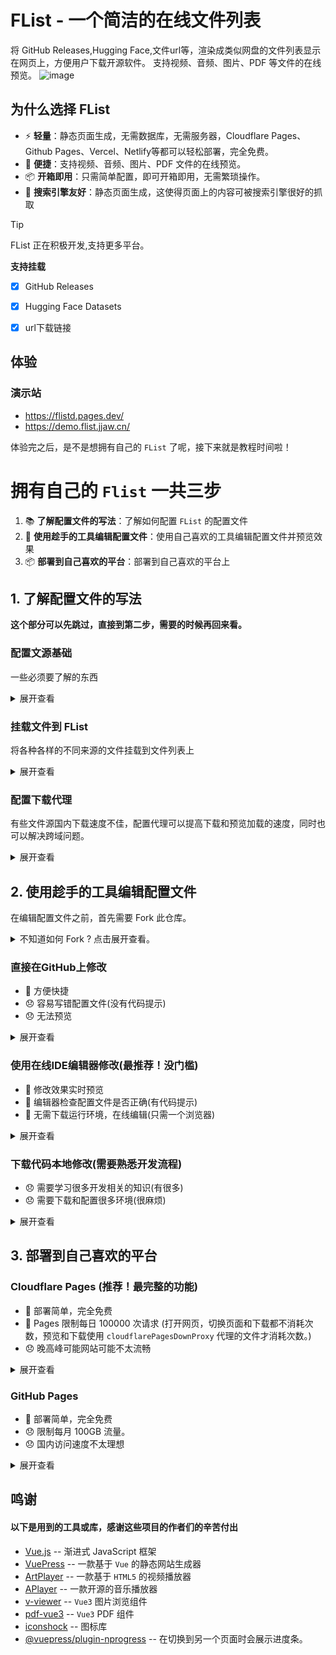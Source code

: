 # FList - 一个简洁的在线文件列表
将 GitHub Releases,Hugging Face,文件url等，渲染成类似网盘的文件列表显示在网页上，方便用户下载开源软件。
支持视频、音频、图片、PDF 等文件的在线预览。
![image](https://github.com/user-attachments/assets/1ec0bc23-6fdb-45c6-a58b-1db13864aed7)

## 为什么选择 FList
- ⚡ **轻量**：静态页面生成，无需数据库，无需服务器，Cloudflare Pages、Github Pages、Vercel、Netlify等都可以轻松部署，完全免费。
- 🧰 **便捷**：支持视频、音频、图片、PDF 文件的在线预览。
- 📦 **开箱即用**：只需简单配置，即可开箱即用，无需繁琐操作。
- 🔎 **搜索引擎友好**：静态页面生成，这使得页面上的内容可被搜索引擎很好的抓取

> [!tip]
> FList 正在积极开发,支持更多平台。

**支持挂载**
- [X] GitHub Releases
- [X] Hugging Face Datasets
- [X] url下载链接


## 体验
### 演示站
- https://flistd.pages.dev/
- https://demo.flist.jjaw.cn/


体验完之后，是不是想拥有自己的 ```FList``` 了呢，接下来就是教程时间啦！


# **拥有自己的 ```Flist``` 一共三步**
1. 📚 **了解配置文件的写法**：了解如何配置 ```FList``` 的配置文件
2. 📄 **使用趁手的工具编辑配置文件**：使用自己喜欢的工具编辑配置文件并预览效果
3. 📦 **部署到自己喜欢的平台**：部署到自己喜欢的平台上


## 1. 了解配置文件的写法

**这个部分可以先跳过，直接到第二步，需要的时候再回来看。**

### 配置文源基础
一些必须要了解的东西
<details>
<summary>展开查看</summary>

所有的配置文件都在 [vuepress.config.ts](vuepress.config.ts) 文件中，你可以根据自己的需求进行修改。


所有有关网盘的配置都在 ```FileList``` 函数的参数中。```FileList``` 接收一个文件数组，可以配置挂载多个文件源。


***注意，每个对象都要用```{}```包裹，每个对象之间用```,```隔开。*** 例：
``` typescript
export default defineUserConfig({
    ....
    theme: FileList([
        {...},
        {...},
        {...},
        {...}
    ]),
    .....
});
```
下面的所有配置示例都是 ```FileList``` 函数的参数数组中的一个对象的示例。

---

</details>

### 挂载文件到 FList
将各种各样的不同来源的文件挂载到文件列表上

<details>
<summary>展开查看</summary>

#### 挂载 GitHub Releases
将 GitHub Releases 挂载到 FList 上
<details>
<summary>展开查看</summary>

##### 配置方法
将 ```jianjianai``` 的 ```FList``` 仓库挂载到根目录 ```/``` 下

- mountPath: 挂载路径,就是将文件源中的文件放到什么路径下
- analysis: 文件源分析器，这里使用的是 ```githubReleasesFilesAnalysis```，用于解析 GitHub Releases 中的文件
``` typescript
{
  mountPath:"/",
  analysis:githubReleasesFilesAnalysis({user:"jianjianai", repository:"FList"})
}
```
这样就把 ```jianjianai``` 的 ```FList``` 仓库挂载到了根目录 ```/``` 下了。

##### githubReleasesFilesAnalysis 特性
```githubReleasesFilesAnalysis``` 会将  ```GitHub Releases```
中的每个标签解析为一个目录，标签下发行的文件放到这个目录中。例如:
- ```v1.0``` -> ```/v1.0```
- ```v1.1``` -> ```/v1.1```

如果想要将文件放到```/```下可以将标签名称命名为 ```root```,在 ```root``` 标签下的文件会被放到 ```/``` 下。


如果想要将文件放到更深的目录下，则可以在标签中使用```/```。例如
- ```v1.0/test``` -> ```/v1.0/test```
- ```test/test2``` -> ```/test/test2```

##### 最佳实践
如果直接从GitHub下载速度可能不佳。 
并且由于跨域的原因，PDF，TXT，这些文件无法预览，只能下载。（视频图片音频可以预览）。
**建议配置下载代理。**

---

</details>


#### 挂载 URL 下载地址
如果拥有某个文件的加载地址，也可以将其挂载到 FList 上。
<details>
<summary>展开查看</summary>

##### 配置方法
将 ```https://example.com/test.jpg``` 的文件挂载到 ```/example``` 下,有两种配置文件分析器的的方式。

1. 将挂载路径设置到```/example```下，之后配置 ```fileUrlTreeAnalysis``` ,将文件放到 ```/``` 下。
``` typescript
{
  mountPath:"/example",
  analysis:fileUrlTreeAnalysis({
    "/test.jpg":"https://example.com/test.jpg"
  }),
}
```

2. 将挂载路径设置到```/```下，之后配置 ```fileUrlTreeAnalysis``` ,将文件放到 ```/example``` 下。
``` typescript
{
  mountPath:"/",
  analysis:fileUrlTreeAnalysis({
    "/example/test.jpg":"https://example.com/test.jpg"
  }),
}
```

```fileUrlTreeAnalysis``` 可以一次分析多个文件。

``` typescript
{
  mountPath:"/",
  analysis:fileUrlTreeAnalysis({
    "/example/test.jpg":"https://example.com/test.jpg",
    "/test1.jpg":"https://example.com/test1.jpg",
    "/test/test2.jpg":"https://example.com/test2.jpg",
    "/example/test3.jpg":"https://example.com/test3.jpg",
    "/example/test/test4.jpg":"https://example.com/test4.jpg",
    .....
  }),
}
```

##### 最佳实践

如果您的文件下载地址访问速度不佳。 或者由于跨域的原因，PDF，TXT，这些文件无法预览，可以配置代理。


如果只想代理部分文件，可以将文件分析器分为两个来配置
``` typescript
// 不需要代理的文件
{
  mountPath:"/",
  analysis:fileUrlTreeAnalysis({
    "/example/test.jpg":"https://example.com/test.jpg",
    ....
  }),
},
// 需要代理的文件
{
  mountPath:"/",
  analysis:fileUrlTreeAnalysis({
    "/example/test1.jpg":"https://example.com/test1.jpg",
    ....
  }),
  downProxy:cloudflarePagesDownProxy(),
}
```

---

</details>



#### 挂载 Hugging Face Datasets
将 Hugging Face 的 Datasets 挂载到 FList 上

<details>
<summary>展开查看</summary>

##### 配置方法

将用户 ```Open-Orca``` 的 ```OpenOrca``` 数据集的 ```main``` 分支挂载到 ```/huggingface测试``` 下

huggingFaceDatasetsAnalysis参数
- userName 用户名
- datasetsName 数据集名称
- branchName 分支名称
- maxDeep 最大深度,如果文件夹有很多层最大递归解析多少层，默认10

``` typescript
{
  mountPath:"/huggingface测试",
  analysis:huggingFaceDatasetsAnalysis({
    userName:"Open-Orca",
    datasetsName:"OpenOrca",
    branchName:"main",
    //最大深度,如果文件夹有很多层最大递归解析多少层，默认10
    maxDeep:3
    //path:"/test" //数据集的某文件夹，只挂载这个文件夹
  }),
}
```

##### 最佳实践
Hugging Face 在国内的访问速度是比较快的，所以无需配置代理就可以有很好的下载速度。
但是也会因为跨域的原因，PDF，TXT，这些文件无法预览。所以只需要给这些文件配置代理。


</details>




---

</details>



### 配置下载代理
有些文件源国内下载速度不佳，配置代理可以提高下载和预览加载的速度，同时也可以解决跨域问题。

<details>
<summary>展开查看</summary>


如果你使用 ```Cloudflare Pages``` 则可以直接使用 ```cloudflarePagesDownProxy()``` 他会自动完成全部配置，
并且在开发阶段也有很好的预览体验。

- downProxy: 下载代理，设计上可以支持各种不同的代理，但是目前只有 ```cloudflarePagesDownProxy```。
``` typescript
{
  mountPath:....,
  analysis:....,
  downProxy:cloudflarePagesDownProxy(),
}
```

---

</details>


## 2. 使用趁手的工具编辑配置文件
在编辑配置文件之前，首先需要 Fork 此仓库。
<details>
<summary>不知道如何 Fork ? 点击展开查看。</summary>

![image](https://github.com/user-attachments/assets/03ce03d2-0171-4731-9e9a-bcb4ed57356b)
![image](https://github.com/jianjianai/microsoft-copilot-porxy/assets/59829816/3a4be71a-bd12-4938-add8-00998c5ca0aa)

---

</details>

### 直接在GitHub上修改
- 🎉 方便快捷
- 😞 容易写错配置文件(没有代码提示) 
- 😞 无法预览
<details>
<summary>展开查看</summary>

在自己Fork的仓库打开配置文件
![image](https://github.com/user-attachments/assets/02d5c9f4-9636-4b4b-b021-2f01c25f29b8)

点击编辑按钮
![image](https://github.com/user-attachments/assets/287f1595-e14f-4f8a-8136-900f44502adb)

编辑好之后点击提交
![image](https://github.com/user-attachments/assets/07052290-2453-4247-b248-f3c890920bb0)

![image](https://github.com/user-attachments/assets/0a92a00c-a9df-4792-abdb-0c8212b099bd)

---

</details>

### 使用在线IDE编辑器修改(最推荐！没门槛)
- 🎉 修改效果实时预览
- 🎉 编辑器检查配置文件是否正确(有代码提示)
- 🎉 无需下载运行环境，在线编辑(只需一个浏览器)


<details>
<summary>展开查看</summary>

#### StackBlitz
- 🎉 本地运行，编辑器无延迟
- 😞 由于在本地运行 GitHub 访问较慢的小伙伴可能需要多次刷新才能加载成功。
- 😞 由于浏览器限制，无法预览配置了代理的文件
- 😞 由于在本地运行，推送编辑好的文件到 GitHub 可能失败，需要多次尝试。

<details>
<summary>展开查看</summary>

打开 StackBlitz 的主页 [https://stackblitz.com/](https://stackblitz.com/)

![image](https://github.com/user-attachments/assets/7e470478-617d-4507-a686-9aa89465a1fb)

![image](https://github.com/user-attachments/assets/f1294d54-d833-4439-b00f-fcff1b36a776)

![image](https://github.com/user-attachments/assets/b58f55f0-aa44-4f5c-938b-9788430e6bcf)

![image](https://github.com/user-attachments/assets/93bf3493-202d-4806-96b3-2d0e56c41e45)

等等项目加载，如果右边的等等部分出现红色则可能是因为网络原因失败了，这个时候刷新网页，重新加载。
![image](https://github.com/user-attachments/assets/664c53b1-d470-4b01-b08e-aeca6a2f3252)

直到右边出现预览则成功 (因为 StackBlitz 是运行在浏览器上的所以配置了代理的文件无法预览)
![image](https://github.com/user-attachments/assets/dce389fc-0eae-424a-9b8a-eecde75859b9)

打开配置文件编辑。
![image](https://github.com/user-attachments/assets/39a86ceb-b078-4922-9035-55c7a86743e1)

编辑好后按 Ctrl+S 保存当前文件即可马上预览效果。
![image](https://github.com/user-attachments/assets/cd205dec-f1cb-4301-abe8-a36624f19396)

注意红色的波浪线，这表示你的配置文件格式写错了，错误的配置文件会导致网页无法构建。下图的 ```mountPath``` 拼错了一个字母，被编辑器检查出来了。
![image](https://github.com/user-attachments/assets/efc007b7-5b9e-43e1-9d3c-e238dec114f7)

编辑完成之后就可以将文件推送到GitHub上了
![image](https://github.com/user-attachments/assets/6dbc7070-5ef5-4e7f-b7e7-ae9c1fa7d3a5)

---

</details>

#### Gitpod
- 🎉 代码在远程运行，项目秒加载。GitHub秒推送。
- 😞 编辑器有延迟。
- ~~😞 对 GitHub 账号有限制，没记错应该是注册满6个月才能使用。也许现在没限制了。~~

<details>
<summary>展开查看</summary>

打开 Gitpod 主页 [https://gitpod.io/](https://gitpod.io/)

使用 GitHub 登录
![image](https://github.com/user-attachments/assets/825489e1-5945-4b89-9df1-255fe6037844)

![image](https://github.com/user-attachments/assets/f75e6631-4ab2-4c67-8a1f-edcae028502e)

选择 Fork 的仓库
![image](https://github.com/user-attachments/assets/7cbe5f34-b8b5-4476-a302-142ed8e700a0)

打开仓库，很快就加载好了
![image](https://github.com/user-attachments/assets/fb73dbbc-ec98-4878-9669-c8fd1c4dc601)

按住 ctrl 点击链接可以打开新标签页预览
![image](https://github.com/user-attachments/assets/e4e6a568-eb2b-4b14-ad7c-60f32d26608f)

点击打开配置文件即可开始编辑
![image](https://github.com/user-attachments/assets/265fc70e-5fef-48d7-8a24-0178c519dbe7)

注意红色的波浪线，这表示你的配置文件格式写错了，错误的配置文件会导致网页无法构建。下图的 ```mountPath``` 拼错了一个字母，被编辑器检查出来了。
![image](https://github.com/user-attachments/assets/79f5fdc1-cc17-470b-88c8-4dd91f52a011)

编辑完成后提交文件
![image](https://github.com/user-attachments/assets/bcee629a-ae03-4a0b-ab9a-4c59d5dbe5b8)

提交之后再次点击即可将文件同步到 GitHub
![image](https://github.com/user-attachments/assets/adaf308e-e09c-4bf7-ac1e-dd53368ff7c1)

---

</details>

---

</details>

### 下载代码本地修改(需要熟悉开发流程)
- 😞 需要学习很多开发相关的知识(有很多)
- 😞 需要下载和配置很多环境(很麻烦)
<details>
<summary>展开查看</summary>

会的应该都会，不会的估计也不会看这个哈哈。

推荐使用 pnpm , npm yarm 都一样,改个前缀就行。
1. 下载依赖包
``` shell
pnpm install
```

2. 预览
``` shell
pnpm run dev
```

3. 构建
``` shell
pnpm run build
```

---

</details>

## 3. 部署到自己喜欢的平台
### Cloudflare Pages (推荐！最完整的功能)
- 🎉 部署简单，完全免费
- 🎉 Pages 限制每日 100000 次请求 (打开网页，切换页面和下载都不消耗次数，预览和下载使用 ```cloudflarePagesDownProxy``` 代理的文件才消耗次数。)
- 😞 晚高峰可能网站可能不太流畅

<details>
<summary>展开查看</summary>

懂得小伙伴都懂，看这两行就够了。

- Build command
``` shell
pnpm run build
```
- Build output directory
``` shell
.vuepress/dist
```

### 详细教学

到时候再补充吧，先写这么多。

---

</details>

### GitHub Pages
- 🎉 部署简单，完全免费
- 😞 限制每月 100GB 流量。
- 😞 国内访问速度不太理想


<details>
<summary>展开查看</summary>

到时候补充

---

</details>

## 鸣谢
#### 以下是用到的工具或库，感谢这些项目的作者们的辛苦付出
- [Vue.js](https://github.com/vuepress/core) -- 渐进式 JavaScript 框架
- [VuePress](https://github.com/vuepress/core) -- 一款基于 `Vue` 的静态网站生成器
- [ArtPlayer](https://github.com/zhw2590582/ArtPlayer) -- 一款基于 `HTML5` 的视频播放器
- [APlayer](https://github.com/DIYgod/APlayer) -- 一款开源的音乐播放器
- [v-viewer](https://github.com/mirari/v-viewer) -- `Vue3` 图片浏览组件
- [pdf-vue3](https://github.com/hymhub/pdf-vue3) -- `Vue3` PDF 组件
- [iconshock](https://www.iconshock.com/) -- 图标库
- [@vuepress/plugin-nprogress](https://www.npmjs.com/package/@vuepress/plugin-nprogress) -- 在切换到另一个页面时会展示进度条。
